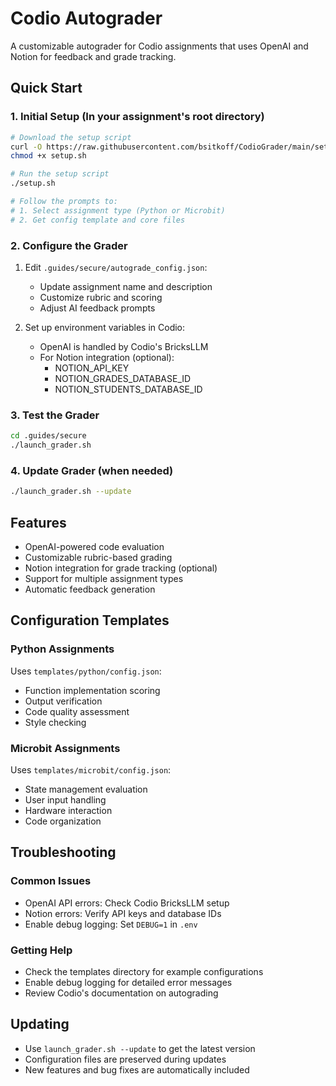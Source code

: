 # Codio Autograder

A customizable autograder for Codio assignments that uses OpenAI and Notion for feedback and grade tracking.

## Quick Start

### 1. Initial Setup (In your assignment's root directory)
```bash
# Download the setup script
curl -O https://raw.githubusercontent.com/bsitkoff/CodioGrader/main/setup.sh
chmod +x setup.sh

# Run the setup script
./setup.sh

# Follow the prompts to:
# 1. Select assignment type (Python or Microbit)
# 2. Get config template and core files
```

### 2. Configure the Grader
1. Edit `.guides/secure/autograde_config.json`:
   - Update assignment name and description
   - Customize rubric and scoring
   - Adjust AI feedback prompts

2. Set up environment variables in Codio:
   - OpenAI is handled by Codio's BricksLLM
   - For Notion integration (optional):
     - NOTION_API_KEY
     - NOTION_GRADES_DATABASE_ID
     - NOTION_STUDENTS_DATABASE_ID

### 3. Test the Grader
```bash
cd .guides/secure
./launch_grader.sh
```

### 4. Update Grader (when needed)
```bash
./launch_grader.sh --update
```

## Features
- OpenAI-powered code evaluation
- Customizable rubric-based grading
- Notion integration for grade tracking (optional)
- Support for multiple assignment types
- Automatic feedback generation

## Configuration Templates

### Python Assignments
Uses `templates/python/config.json`:
- Function implementation scoring
- Output verification
- Code quality assessment
- Style checking

### Microbit Assignments
Uses `templates/microbit/config.json`:
- State management evaluation
- User input handling
- Hardware interaction
- Code organization

## Troubleshooting

### Common Issues
- OpenAI API errors: Check Codio BricksLLM setup
- Notion errors: Verify API keys and database IDs
- Enable debug logging: Set `DEBUG=1` in `.env`

### Getting Help
- Check the templates directory for example configurations
- Enable debug logging for detailed error messages
- Review Codio's documentation on autograding

## Updating
- Use `launch_grader.sh --update` to get the latest version
- Configuration files are preserved during updates
- New features and bug fixes are automatically included

